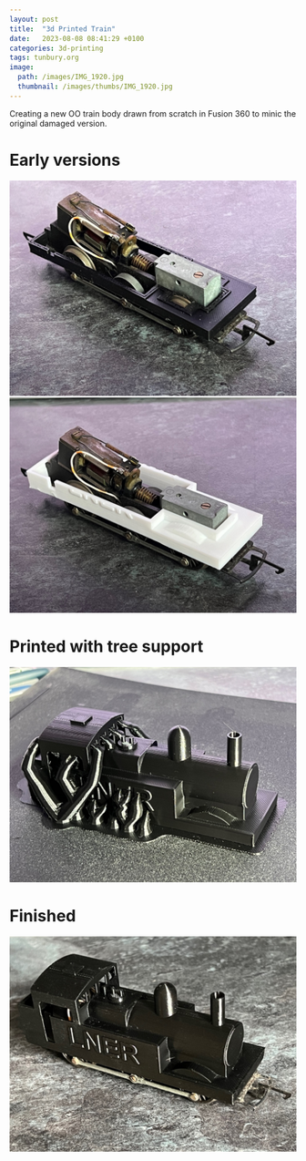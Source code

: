 ```yaml
---
layout: post
title:  "3d Printed Train"
date:   2023-08-08 08:41:29 +0100
categories: 3d-printing
tags: tunbury.org
image:
  path: /images/IMG_1920.jpg
  thumbnail: /images/thumbs/IMG_1920.jpg
---
```


Creating a new OO train body drawn from scratch in Fusion 360 to minic
the original damaged version.

# Early versions

![](/images/IMG_1919.jpg)
![](/images/IMG_1918.jpg)

# Printed with tree support

![](/images/IMG_1917.jpg)

# Finished

![](/images/IMG_1920.jpg)



